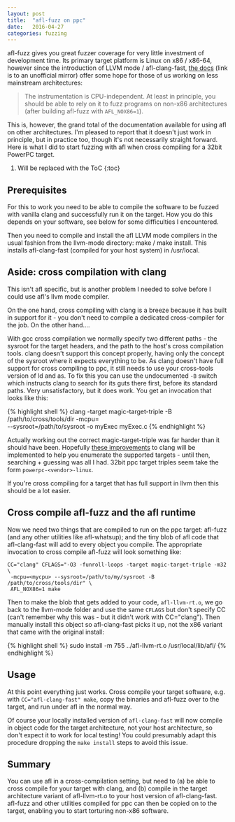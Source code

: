 ```yaml
---
layout: post
title:  "afl-fuzz on ppc"
date:   2016-04-27
categories: fuzzing
---
```

afl-fuzz gives you great fuzzer coverage for very little investment of development time. Its primary target platform is Linux on x86 / x86-64, however since the introduction of LLVM mode / afl-clang-fast, [the docs][llvm-mode] (link is to an unofficial mirror) offer some hope for those of us working on less mainstream architectures:

> The instrumentation is CPU-independent. At least in principle, you should
> be able to rely on it to fuzz programs on non-x86 architectures (after
> building afl-fuzz with `AFL_NOX86=1`).

This is, however, the grand total of the documentation available for using afl on other architectures. I'm pleased to report that it doesn't just work in principle, but in practice too, though it's not necessarily straight forward. Here is what I did to start fuzzing with afl when cross compiling for a 32bit PowerPC target.

1. Will be replaced with the ToC
{:toc}

## Prerequisites
For this to work you need to be able to compile the software to be fuzzed with vanilla clang and successfully run it on the target. How you do this depends on your software, see below for some difficulties I encountered.

Then you need to compile and install the afl LLVM mode compilers in the usual fashion from the llvm-mode directory: make / make install. This installs afl-clang-fast (compiled for your host system) in /usr/local.

## Aside: cross compilation with clang
This isn't afl specific, but is another problem I needed to solve before I could use afl's llvm mode compiler.

On the one hand, cross compiling with clang is a breeze because it has built in support for it - you don't need to compile a dedicated cross-compiler for the job. On the other hand....

With gcc cross compilation we normally specify two different paths - the sysroot for the target headers, and the path to the host's cross compilation tools. clang doesn't support this concept properly, having only the concept of the sysroot where it expects everything to be. As clang doesn't have full support for cross compiling to ppc, it still needs to use your cross-tools version of ld and as. To fix this you can use the undocumented `-B` switch which instructs clang to search for its guts there first, before its standard paths. Very unsatisfactory, but it does work. You get an invocation that looks like this:

{% highlight shell %}
clang -target magic-target-triple -B /path/to/cross/tools/dir -mcpu=<mycpu> \
 --sysroot=/path/to/sysroot -o myExec myExec.c
{% endhighlight %}

Actually working out the correct magic-target-triple was far harder than it should have been. Hopefully [these improvements][target-triple] to clang will be implemented to help you enumerate the supported targets - until then, searching + guessing was all I had. 32bit ppc target triples seem take the form `powerpc-<vendor>-linux`.

If you're cross compiling for a target that has full support in llvm then this should be a lot easier.

## Cross compile afl-fuzz and the afl runtime
Now we need two things that are compiled to run on the ppc target: afl-fuzz (and any other utilities like afl-whatsup); and the tiny blob of afl code that afl-clang-fast will add to every object you compile. The appropriate invocation to cross compile afl-fuzz will look something like:

    CC="clang" CFLAGS="-O3 -funroll-loops -target magic-target-triple -m32 \
     -mcpu=<mycpu> --sysroot=/path/to/my/sysroot -B /path/to/cross/tools/dir" \
     AFL_NOX86=1 make

Then to make the blob that gets added to your code, `afl-llvm-rt.o`, we go back to the llvm-mode folder and use the same `CFLAGS` but don't specify CC (can't remember why this was - but it didn't work with CC="clang"). Then manually install this object so afl-clang-fast picks it up, not the x86 variant that came with the original install:
    
{% highlight shell %}
sudo install -m 755 ../afl-llvm-rt.o /usr/local/lib/afl/
{% endhighlight %}

## Usage
At this point everything just works. Cross compile your target software, e.g. with `CC="afl-clang-fast" make`, copy the binaries and afl-fuzz over to the target, and run under afl in the normal way.

Of course your locally installed version of `afl-clang-fast` will now compile in object code for the target architecture, not your host architecture, so don't expect it to work for local testing! You could presumably adapt this procedure dropping the `make install` steps to avoid this issue.

## Summary
You can use afl in a cross-compilation setting, but need to (a) be able to cross compile for your target with clang, and (b) compile in the target architecture variant of afl-llvm-rt.o to your host version of afl-clang-fast. afl-fuzz and other utilities compiled for ppc can then be copied on to the target, enabling you to start torturing non-x86 software.


[llvm-mode]:https://github.com/rc0r/afl-fuzz/tree/master/llvm_mode 
[target-triple]:http://llvm.org/devmtg/2014-04/PDFs/LightningTalks/2014-3-31_ClangTargetSupport_LighteningTalk.pdf
